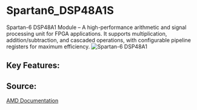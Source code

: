 # Spartan6_DSP48A1S

Spartan-6 DSP48A1 Module – A high-performance arithmetic and signal processing unit for FPGA applications. It supports multiplication, addition/subtraction, and cascaded operations, with configurable pipeline registers for maximum efficiency.
![Spartan-6 DSP48A1](https://example.com/image.jpg)


## Key Features:


## Source: 
[AMD Documentation](https://docs.amd.com/v/u/~ta5R6V5ywmej~eY5UAEpg)


